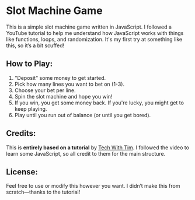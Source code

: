 # Slot Machine Game

This is a simple slot machine game written in JavaScript. I followed a YouTube tutorial to help me understand how JavaScript works with things like functions, loops, and randomization. It's my first try at something like this, so it’s a bit scuffed!

## How to Play:
1. "Deposit" some money to get started.
2. Pick how many lines you want to bet on (1-3).
3. Choose your bet per line.
4. Spin the slot machine and hope you win!
5. If you win, you get some money back. If you're lucky, you might get to keep playing.
6. Play until you run out of balance (or until you get bored).

## Credits:
This is **entirely based on a tutorial** by [Tech With Tim](https://www.youtube.com/watch?v=E3XxeE7NF30&list=WL&index=4). I followed the video to learn some JavaScript, so all credit to them for the main structure.

## License:
Feel free to use or modify this however you want. I didn’t make this from scratch—thanks to the tutorial!
